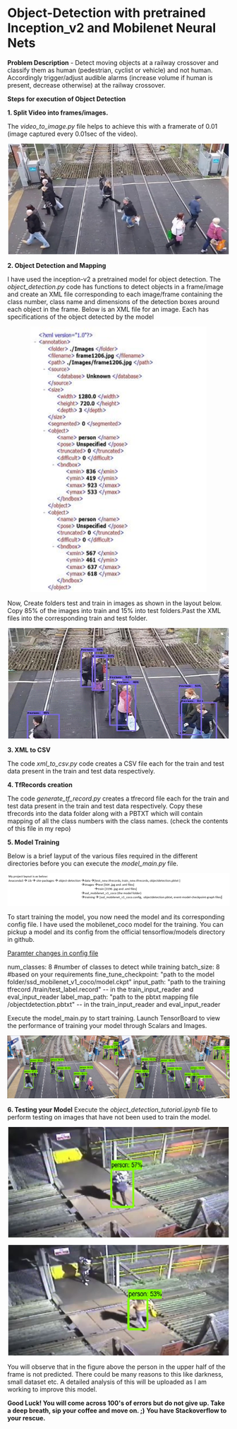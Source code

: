# Object-Detection with pretrained Inception_v2 and Mobilenet Neural Nets

**Problem Description** - Detect moving objects at a railway crossover and classify them as human (pedestrian, cyclist or vehicle) and not human. Accordingly trigger/adjust audible alarms (increase volume if human is present, decrease otherwise) at the railway crossover.

**Steps for execution of Object Detection**

**1. Split Video into frames/images.**

The *video_to_image.py* file helps to achieve this with a framerate of 0.01 (image captured every 0.01sec of the video).

<p align="center">
    <img src="frame2051.jpg" alt="Image" width="500" height="250" />
</p>

**2. Object Detection and Mapping**

I have used the inception-v2 a pretrained model for object detection. The *object_detection.py* code has functions to detect objects in a frame/image and create an XML file corresponding to each image/frame containing the class number, class name and dimensions of the detection boxes around each object in the frame. Below is an XML file for an image. Each <object> has specifications of the object detected by the model

<p align="center">
    <img src="xml1206.JPG" alt="xml for image" width="400" height="600" />
</p>


Now, Create folders test and train in images as shown in the layout below. Copy 85% of the images into train and 15% into test folders.Past the XML files into the corresponding train and test folder.


<p align="center">
    <img src="ggif2po.gif" alt="obj-detn for image" width="500" height="250" />
</p>

**3. XML to CSV**

The code *xml_to_csv.py* code creates a CSV file each for the train and test data present in the train and test data respectively.

**4. TfRecords creation**

The code *generate_tf_record.py* creates a tfrecord file each for the train and test data present in the train and test data respectively. Copy these tfrecords into the data folder along with a PBTXT which will contain mapping of all the class numbers with the class names. (check the contents of this file in my repo)

**5. Model Training**

Below is a brief layput of the various files required in the different directories before you can execute the *model_main.py* file.

![layout image](layout.png) 

To start training the model, you now need the model and its corresponding config file. I have used the mobilenet_coco model for the training. You can pickup a model and its config from the official tensorflow/models directory in github.

<ins>Paramter changes in config file</ins>

num_classes: 8 #number of classes to detect while training
batch_size: 8 #based on your requirements
fine_tune_checkpoint: "path to the model folder/ssd_mobilenet_v1_coco/model.ckpt"
input_path: "path to the training tfrecord /train/test_label.record" -- in the train_input_reader and eval_input_reader
label_map_path: "path to the pbtxt mapping file /objectdetection.pbtxt" -- in the train_input_reader and eval_input_reader


Execute the model_main.py to start training. Launch TensorBoard to view the performance of training your model through Scalars and Images.

 ![tensorboard files](individualImage.png)
 
**6. Testing your Model**
Execute the *object_detection_tutorial.ipynb* file to perform testing on images that have not been used to train the model.

<p align="center">
    <img src="o1.JPG" alt="prediction1" width="500" height="250" />
</p>

<p align="center">
    <img src="o2.JPG" alt="prediction2" width="500" height="250" />
</p>
 
 You will observe that in the figure above the person in the upper half of the frame is not predicted. There could be many reasons to this like darkness, small dataset etc. A detailed analysis of this will be uploaded as I am working to improve this model.
 
**Good Luck! You will come across 100's of errors but do not give up. Take a deep breath, sip your coffee and move on. ;)**
**You have Stackoverflow to your rescue.**
